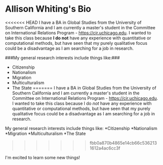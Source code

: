 # Allison Whiting's Bio

<<<<<<< HEAD
I have a BA in Global Studies from the University of Southern California and I am currently a master's student in the Committee on International Relations Program - https://cir.uchicago.edu.  I wanted to take this class because **I do not** have any experience with quantitative or computational methods, but have seen that my purely qualitative focus could be a disadvantage as I am searching for a job in research.

###My general research interests include things like:###
* Citizenship
* Nationalism
* Migration
* Multiculturalism
* The State
=======
I have a BA in Global Studies from the University of Southern California and I am currently a master's student in the Committee on International Relations Program - https://cir.uchicago.edu.  I wanted to take this class because I do *not* have any experience with quantitative or computational methods, but have seen that my purely qualitative focus could be a disadvantage as I am searching for a job in research.

My general research interests include things like:
*Citizenship
*Nationalism
*Migration
*Multiculturalism
*The State
>>>>>>> fbb0a870b4865e14cb66c5362131612a4ac6cc3f

I'm excited to learn some new things!